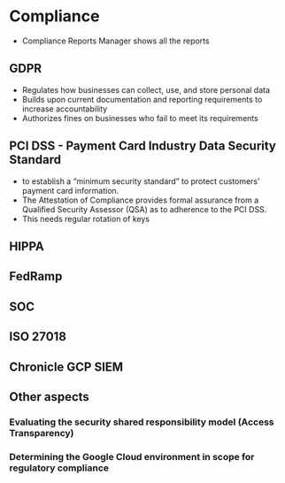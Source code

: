 
# Compliance

* Compliance Reports Manager shows all the reports

## GDPR

* Regulates how businesses can collect, use, and store personal data
* Builds upon current documentation and reporting requirements to increase accountability
* Authorizes fines on businesses who fail to meet its requirements


## PCI DSS - Payment Card Industry Data Security Standard

* to establish a “minimum security standard” to protect customers’ payment card information. 
* The Attestation of Compliance provides formal assurance from a Qualified Security Assessor (QSA) as to adherence to the PCI DSS.
* This needs regular rotation of keys


## HIPPA


## FedRamp

## SOC


## ISO 27018


## Chronicle GCP SIEM


## Other aspects

### Evaluating the security shared responsibility model (Access Transparency)


### Determining the Google Cloud environment in scope for regulatory compliance


